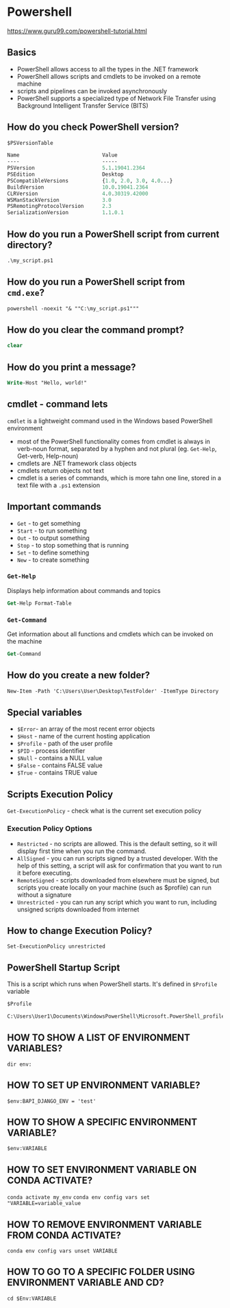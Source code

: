 # Powershell

<https://www.guru99.com/powershell-tutorial.html>

## Basics

- PowerShell allows access to all the types in the .NET framework
- PowerShell allows scripts and cmdlets to be invoked on a remote machine
- scripts and pipelines can be invoked asynchronously
- PowerShell supports a specialized type of Network File Transfer using Background Intelligent Transfer Service (BITS)

## How do you check PowerShell version?

```ps
$PSVersionTable

Name                           Value
----                           -----
PSVersion                      5.1.19041.2364
PSEdition                      Desktop
PSCompatibleVersions           {1.0, 2.0, 3.0, 4.0...}
BuildVersion                   10.0.19041.2364
CLRVersion                     4.0.30319.42000
WSManStackVersion              3.0
PSRemotingProtocolVersion      2.3
SerializationVersion           1.1.0.1
```

## How do you run a PowerShell script from current directory?

```ps
.\my_script.ps1
```

## How do you run a PowerShell script from `cmd.exe`?

```ps
powershell -noexit "& ""C:\my_script.ps1"""
```

## How do you clear the command prompt?

```ps
clear
```

## How do you print a message?

```ps
Write-Host "Hello, world!"
```

## cmdlet - command lets

`cmdlet` is a lightweight command used in the Windows based PowerShell environment

- most of the PowerShell functionality comes from cmdlet is always in verb-noun format, separated by a hyphen and not plural (eg. `Get-Help`, Get-verb, Help-noun)
- cmdlets are .NET framework class objects
- cmdlets return objects not text
- cmdlet is a series of commands, which is more tahn one line, stored in a text file with a `.ps1` extension

## Important commands

- `Get` - to get something
- `Start` - to run something
- `Out` - to output something
- `Stop` - to stop something that is running
- `Set` - to define something
- `New` - to create something

### `Get-Help`

Displays help information about commands and topics

```ps
Get-Help Format-Table
```

### `Get-Command`

Get information about all functions and cmdlets which can be invoked on the machine

```ps
Get-Command
```

## How do you create a new folder?

```ps
New-Item -Path 'C:\Users\User\Desktop\TestFolder' -ItemType Directory
```

## Special variables

- `$Error`- an array of the most recent error objects
- `$Host` - name of the current hosting application
- `$Profile` - path of the user profile
- `$PID` - process identifier
- `$Null` - contains a NULL value
- `$False` - contains FALSE value
- `$True` - contains TRUE value

## Scripts Execution Policy

`Get-ExecutionPolicy` - check what is the current set execution policy

### Execution Policy Options

- `Restricted` - no scripts are allowed. This is the default setting, so it will display first time when you run the command.
- `AllSigned` - you can run scripts signed by a trusted developer. With the help of this setting, a script will ask for confirmation that you want to run it before executing.
- `RemoteSigned` - scripts downloaded from elsewhere must be signed, but scripts you create locally on your machine (such as $profile) can run without a signature
- `Unrestricted` - you can run any script which you want to run, including unsigned scripts downloaded from internet

## How to change Execution Policy?

`Set-ExecutionPolicy unrestricted`

## PowerShell Startup Script

This is a script which runs when PowerShell starts. It's defined in `$Profile` variable

```ps
$Profile

C:\Users\User1\Documents\WindowsPowerShell\Microsoft.PowerShell_profile.ps1

```

## HOW TO SHOW A LIST OF ENVIRONMENT VARIABLES?

`dir env:`

## HOW TO SET UP ENVIRONMENT VARIABLE?

`$env:BAPI_DJANGO_ENV = 'test'`

## HOW TO SHOW A SPECIFIC ENVIRONMENT VARIABLE?

`$env:VARIABLE`

## HOW TO SET ENVIRONMENT VARIABLE ON CONDA ACTIVATE?

`conda activate my_env`
`conda env config vars set "VARIABLE=variable_value`

## HOW TO REMOVE ENVIRONMENT VARIABLE FROM CONDA ACTIVATE?

`conda env config vars unset VARIABLE`

## HOW TO GO TO A SPECIFIC FOLDER USING ENVIRONMENT VARIABLE AND CD?

`cd $Env:VARIABLE`
